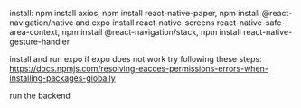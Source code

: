 install:
npm install axios,
npm install react-native-paper,
npm install @react-navigation/native and expo install react-native-screens react-native-safe-area-context,
npm install @react-navigation/stack,
npm install react-native-gesture-handler

install and run expo
if expo does not work try following these steps: https://docs.npmjs.com/resolving-eacces-permissions-errors-when-installing-packages-globally

run the backend
